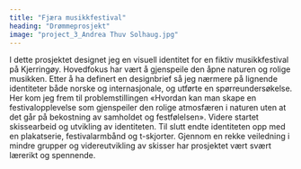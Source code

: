 ```yaml
---
title: "Fjæra musikkfestival"
heading: "Drømmeprosjekt"
image: "project_3_Andrea Thuv Solhaug.jpg"
---
```


I dette prosjektet designet jeg en visuell identitet for en fiktiv musikkfestival på Kjerringøy. Hovedfokus har vært å gjenspeile den åpne naturen og rolige musikken. Etter å ha definert en designbrief så jeg nærmere på lignende identiteter både norske og internasjonale, og utførte en spørreundersøkelse. Her kom jeg frem til problemstillingen «Hvordan kan man skape en festivalopplevelse som gjenspeiler den rolige atmosfæren i naturen uten at det går på bekostning av samholdet og festfølelsen». Videre startet skissearbeid og utvikling av identiteten. Til slutt endte identiteten opp med en plakatserie, festivalarmbånd og t-skjorter. Gjennom en rekke veiledning i mindre grupper og videreutvikling av skisser har prosjektet vært svært lærerikt og spennende.
